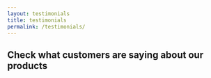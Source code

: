 ```yaml
---
layout: testimonials
title: testimonials
permalink: /testimonials/
---
```

## Check what customers are saying about our products
